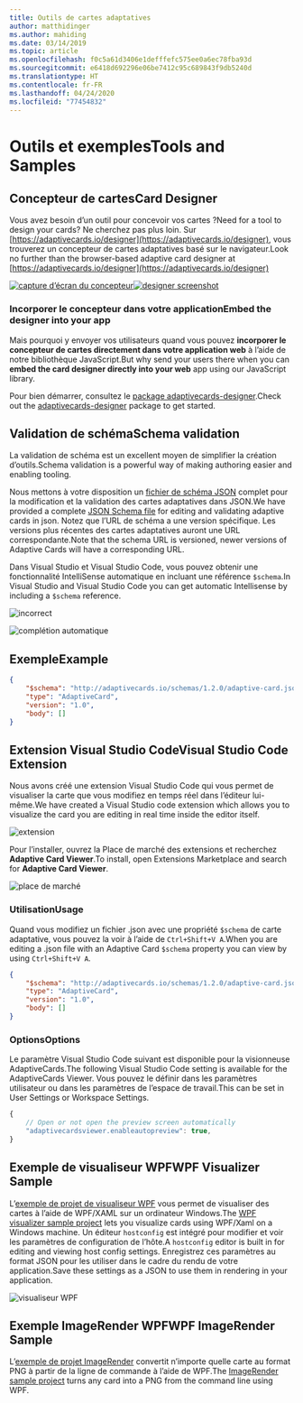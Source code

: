 ```yaml
---
title: Outils de cartes adaptatives
author: matthidinger
ms.author: mahiding
ms.date: 03/14/2019
ms.topic: article
ms.openlocfilehash: f0c5a61d3406e1defffefc575ee0a6ec78fba93d
ms.sourcegitcommit: e6418d692296e06be7412c95c689843f9db5240d
ms.translationtype: HT
ms.contentlocale: fr-FR
ms.lasthandoff: 04/24/2020
ms.locfileid: "77454832"
---
```

# <a name="tools-and-samples"></a><span data-ttu-id="8f4f9-102">Outils et exemples</span><span class="sxs-lookup"><span data-stu-id="8f4f9-102">Tools and Samples</span></span>

## <a name="card-designer"></a><span data-ttu-id="8f4f9-103">Concepteur de cartes</span><span class="sxs-lookup"><span data-stu-id="8f4f9-103">Card Designer</span></span> 

<span data-ttu-id="8f4f9-104">Vous avez besoin d’un outil pour concevoir vos cartes ?</span><span class="sxs-lookup"><span data-stu-id="8f4f9-104">Need for a tool to design your cards?</span></span> <span data-ttu-id="8f4f9-105">Ne cherchez pas plus loin. Sur [https://adaptivecards.io/designer](https://adaptivecards.io/designer), vous trouverez un concepteur de cartes adaptatives basé sur le navigateur.</span><span class="sxs-lookup"><span data-stu-id="8f4f9-105">Look no further than the browser-based adaptive card designer at [https://adaptivecards.io/designer](https://adaptivecards.io/designer)</span></span>

<span data-ttu-id="8f4f9-106">[![capture d’écran du concepteur](media/tools/designer.jpg)](https://adaptivecards.io/designer)</span><span class="sxs-lookup"><span data-stu-id="8f4f9-106">[![designer screenshot](media/tools/designer.jpg)](https://adaptivecards.io/designer)</span></span>

### <a name="embed-the-designer-into-your-app"></a><span data-ttu-id="8f4f9-107">Incorporer le concepteur dans votre application</span><span class="sxs-lookup"><span data-stu-id="8f4f9-107">Embed the designer into your app</span></span>

<span data-ttu-id="8f4f9-108">Mais pourquoi y envoyer vos utilisateurs quand vous pouvez **incorporer le concepteur de cartes directement dans votre application web** à l’aide de notre bibliothèque JavaScript.</span><span class="sxs-lookup"><span data-stu-id="8f4f9-108">But why send your users there when you can **embed the card designer directly into your web** app using our JavaScript library.</span></span> 

<span data-ttu-id="8f4f9-109">Pour bien démarrer, consultez le [package adaptivecards-designer](https://npmjs.com/adaptivecards-designer).</span><span class="sxs-lookup"><span data-stu-id="8f4f9-109">Check out the [adaptivecards-designer](https://npmjs.com/adaptivecards-designer) package to get started.</span></span>

## <a name="schema-validation"></a><span data-ttu-id="8f4f9-110">Validation de schéma</span><span class="sxs-lookup"><span data-stu-id="8f4f9-110">Schema validation</span></span>

<span data-ttu-id="8f4f9-111">La validation de schéma est un excellent moyen de simplifier la création d’outils.</span><span class="sxs-lookup"><span data-stu-id="8f4f9-111">Schema validation is a powerful way of making authoring easier and enabling tooling.</span></span>

<span data-ttu-id="8f4f9-112">Nous mettons à votre disposition un [fichier de schéma JSON](http://adaptivecards.io/schemas/1.2.0/adaptive-card.json) complet pour la modification et la validation des cartes adaptatives dans JSON.</span><span class="sxs-lookup"><span data-stu-id="8f4f9-112">We have provided a complete [JSON Schema file](http://adaptivecards.io/schemas/1.2.0/adaptive-card.json) for editing and validating adaptive cards in json.</span></span> <span data-ttu-id="8f4f9-113">Notez que l’URL de schéma a une version spécifique. Les versions plus récentes des cartes adaptatives auront une URL correspondante.</span><span class="sxs-lookup"><span data-stu-id="8f4f9-113">Note that the schema URL is versioned, newer versions of Adaptive Cards will have a corresponding URL.</span></span>

<span data-ttu-id="8f4f9-114">Dans Visual Studio et Visual Studio Code, vous pouvez obtenir une fonctionnalité IntelliSense automatique en incluant une référence `$schema`.</span><span class="sxs-lookup"><span data-stu-id="8f4f9-114">In Visual Studio and Visual Studio Code you can get automatic Intellisense by including a `$schema` reference.</span></span>

![incorrect](media/tools/invalidjson1.png)

![complétion automatique](media/tools/autocomplete.png)

## <a name="example"></a><span data-ttu-id="8f4f9-117">Exemple</span><span class="sxs-lookup"><span data-stu-id="8f4f9-117">Example</span></span>

```json
{
    "$schema": "http://adaptivecards.io/schemas/1.2.0/adaptive-card.json",
    "type": "AdaptiveCard",
    "version": "1.0",
    "body": []
}
```

## <a name="visual-studio-code-extension"></a><span data-ttu-id="8f4f9-118">Extension Visual Studio Code</span><span class="sxs-lookup"><span data-stu-id="8f4f9-118">Visual Studio Code Extension</span></span>

<span data-ttu-id="8f4f9-119">Nous avons créé une extension Visual Studio Code qui vous permet de visualiser la carte que vous modifiez en temps réel dans l’éditeur lui-même.</span><span class="sxs-lookup"><span data-stu-id="8f4f9-119">We have created a Visual Studio code extension which allows you to visualize the card you are editing in real time inside the editor itself.</span></span> 

![extension](media/tools/vscode-extension.png)

<span data-ttu-id="8f4f9-121">Pour l’installer, ouvrez la Place de marché des extensions et recherchez **Adaptive Card Viewer**.</span><span class="sxs-lookup"><span data-stu-id="8f4f9-121">To install, open Extensions Marketplace and search for **Adaptive Card Viewer**.</span></span>

![place de marché](media/tools/vscode-extension-marketplace.png)

### <a name="usage"></a><span data-ttu-id="8f4f9-123">Utilisation</span><span class="sxs-lookup"><span data-stu-id="8f4f9-123">Usage</span></span>

<span data-ttu-id="8f4f9-124">Quand vous modifiez un fichier .json avec une propriété `$schema` de carte adaptative, vous pouvez la voir à l’aide de `Ctrl+Shift+V A`.</span><span class="sxs-lookup"><span data-stu-id="8f4f9-124">When you are editing a .json file with an Adaptive Card `$schema` property you can view by using `Ctrl+Shift+V A`.</span></span>
```json
{
    "$schema": "http://adaptivecards.io/schemas/1.2.0/adaptive-card.json",
    "type": "AdaptiveCard",
    "version": "1.0",
    "body": []
}
```

### <a name="options"></a><span data-ttu-id="8f4f9-125">Options</span><span class="sxs-lookup"><span data-stu-id="8f4f9-125">Options</span></span>

<span data-ttu-id="8f4f9-126">Le paramètre Visual Studio Code suivant est disponible pour la visionneuse AdaptiveCards.</span><span class="sxs-lookup"><span data-stu-id="8f4f9-126">The following Visual Studio Code setting is available for the AdaptiveCards Viewer.</span></span> <span data-ttu-id="8f4f9-127">Vous pouvez le définir dans les paramètres utilisateur ou dans les paramètres de l’espace de travail.</span><span class="sxs-lookup"><span data-stu-id="8f4f9-127">This can be set in User Settings or Workspace Settings.</span></span>

```js
{
    // Open or not open the preview screen automatically
    "adaptivecardsviewer.enableautopreview": true,
}
```

## <a name="wpf-visualizer-sample"></a><span data-ttu-id="8f4f9-128">Exemple de visualiseur WPF</span><span class="sxs-lookup"><span data-stu-id="8f4f9-128">WPF Visualizer Sample</span></span>

<span data-ttu-id="8f4f9-129">L’[exemple de projet de visualiseur WPF](https://github.com/Microsoft/AdaptiveCards/tree/master/source/dotnet/Samples/WPFVisualizer) vous permet de visualiser des cartes à l’aide de WPF/XAML sur un ordinateur Windows.</span><span class="sxs-lookup"><span data-stu-id="8f4f9-129">The [WPF visualizer sample project](https://github.com/Microsoft/AdaptiveCards/tree/master/source/dotnet/Samples/WPFVisualizer) lets you visualize cards using WPF/Xaml on a Windows machine.</span></span>  <span data-ttu-id="8f4f9-130">Un éditeur `hostconfig` est intégré pour modifier et voir les paramètres de configuration de l’hôte.</span><span class="sxs-lookup"><span data-stu-id="8f4f9-130">A `hostconfig` editor is built in for editing and viewing host config settings.</span></span> <span data-ttu-id="8f4f9-131">Enregistrez ces paramètres au format JSON pour les utiliser dans le cadre du rendu de votre application.</span><span class="sxs-lookup"><span data-stu-id="8f4f9-131">Save these settings as a JSON to use them in rendering in your application.</span></span>

![visualiseur WPF](media/tools/wpfvisualizer.png)

## <a name="wpf-imagerender-sample"></a><span data-ttu-id="8f4f9-133">Exemple ImageRender WPF</span><span class="sxs-lookup"><span data-stu-id="8f4f9-133">WPF ImageRender Sample</span></span>

<span data-ttu-id="8f4f9-134">L’[exemple de projet ImageRender](https://github.com/Microsoft/AdaptiveCards/tree/master/source/dotnet/Samples/AdaptiveCards.Sample.ImageRender) convertit n’importe quelle carte au format PNG à partir de la ligne de commande à l’aide de WPF.</span><span class="sxs-lookup"><span data-stu-id="8f4f9-134">The [ImageRender sample project](https://github.com/Microsoft/AdaptiveCards/tree/master/source/dotnet/Samples/AdaptiveCards.Sample.ImageRender) turns any card into a PNG from the command line using WPF.</span></span> 
